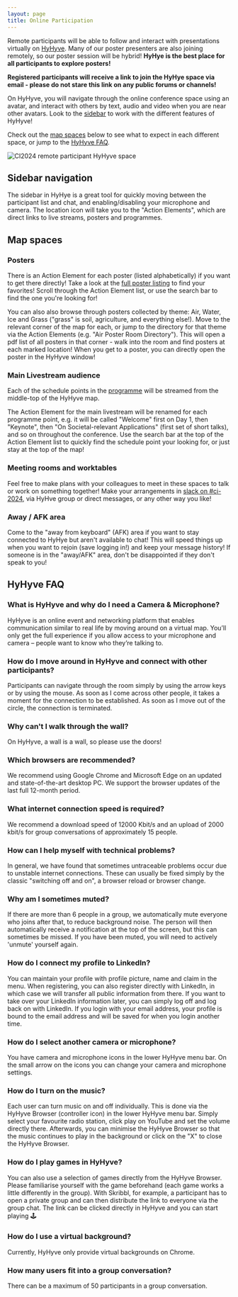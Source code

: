 ```yaml
---
layout: page
title: Online Participation
---
```



Remote participants will be able to follow and interact with presentations virtually on [HyHyve](https://www.hyhyve.com). Many of our poster presenters are also joining remotely, so our poster session will be hybrid! **HyHye is the best place for all participants to explore posters!**

**Registered participants will receive a link to join the HyHye space via email - please do not stare this link on any public forums or channels!**

On HyHyve, you will navigate through the online conference space using an avatar, and interact with others by text, audio and video when you are near other avatars. Look to the [sidebar](#sidebar-navigation) to work with the different features of HyHyve!

Check out the [map spaces](#map-spaces) below to see what to expect in each different space, or jump to the [HyHyve FAQ](#hyhyve-faq). 
                
<img src="../img/hyhyve-map.png" alt="CI2024 remote participant HyHyve space">


## Sidebar navigation
The sidebar in HyHye is a great tool for quickly moving between the participant list and chat, and enabling/disabling your microphone and camera. The location icon will take you to the "Action Elements", which are direct links to live streams, posters and programmes. 

## Map spaces

### Posters
There is an Action Element for each poster (listed alphabetically) if you want to get there directly! Take a look at the [full poster listing](https://www.eventsforce.net/turingevents/frontend/reg/tOtherPage.csp?pageID=150913&ef_sel_menu=2179&eventID=358) to find your favorites! Scroll through the Action Element list, or use the search bar to find the one you're looking for! 

You can also  also browse through posters collected by theme: Air, Water, Ice and Grass ("grass" is soil, agriculture, and everything else!). Move to the relevant corner of the map for each, or jump to the directory for that theme via the Action Elements (e.g. "Air Poster Room Directory"). This will open a pdf list of all posters in that corner - walk into the room and find posters at each marked location! When you get to a poster, you can directly open the poster in the HyHyve window! 

### Main Livestream audience
Each of the schedule points in the [programme](../programe) will be streamed from the middle-top of the HyHyve map. 

The Action Element for the main livestream will be renamed for each programme point, e.g. it will be called "Welcome" first on Day 1, then "Keynote", then "On Societal-relevant Applications" (first set of short talks), and so on throughout the conference. Use the search bar at the top of the Action Element list to quickly find the schedule point your looking for, or just stay at the top of the map!

### Meeting rooms and worktables 
Feel free to make plans with your colleagues to meet in these spaces to talk or work on something together! Make your arrangements in [slack on #ci-2024](../contact#slack), via HyHve group or direct messages, or any other way you like!

### Away / AFK area
Come to the "away from keyboard" (AFK) area if you want to stay connected to HyHye but aren't available to chat! This will speed things up when you want to rejoin (save logging in!) and keep your message history! If someone is in the "away/AFK" area, don't be disappointed if they don't speak to you!


## HyHyve FAQ

### What is HyHyve and why do I need a Camera & Microphone?
HyHyve is an online event and networking platform that enables communication similar to real life by moving around on a virtual map. You’ll only get the full experience if you allow access to your microphone and camera – people want to know who they’re talking to.

### How do I move around in HyHyve and connect with other participants?
Participants can navigate through the room simply by using the arrow keys or by using the mouse. As soon as I come across other people, it takes a moment for the connection to be established. As soon as I move out of the circle, the connection is terminated.

### Why can't I walk through the wall?
On HyHyve, a wall is a wall, so please use the doors!

### Which browsers are recommended?
We recommend using Google Chrome and Microsoft Edge on an updated and state-of-the-art desktop PC. We support the browser updates of the last full 12-month period.

### What internet connection speed is required?
We recommend a download speed of 12000 Kbit/s and an upload of 2000 kbit/s for group conversations of approximately 15 people.

### How can I help myself with technical problems?
In general, we have found that sometimes untraceable problems occur due to unstable internet connections. These can usually be fixed simply by the classic "switching off and on", a browser reload or browser change.

### Why am I sometimes muted?
If there are more than 6 people in a group, we automatically mute everyone who joins after that, to reduce background noise. The person will then automatically receive a notification at the top of the screen, but this can sometimes be missed. If you have been muted, you will need to actively 'unmute' yourself again.

### How do I connect my profile to LinkedIn?
You can maintain your profile with profile picture, name and claim in the menu. When registering, you can also register directly with LinkedIn, in which case we will transfer all public information from there. If you want to take over your LinkedIn information later, you can simply log off and log back on with LinkedIn. If you login with your email address, your profile is bound to the email address and will be saved for when you login another time.

### How do I select another camera or microphone?
You have camera and microphone icons in the lower HyHyve menu bar. On the small arrow on the icons you can change your camera and microphone settings.

### How do I turn on the music?
Each user can turn music on and off individually. This is done via the HyHyve Browser (controller icon) in the lower HyHyve menu bar. Simply select your favourite radio station, click play on YouTube and set the volume directly there. Afterwards, you can minimise the HyHyve Browser so that the music continues to play in the background or click on the "X" to close the HyHyve Browser.

### How do I play games in HyHyve?
You can also use a selection of games directly from the HyHyve Browser. Please familiarise yourself with the game beforehand (each game works a little differently in the group). With Skribbl, for example, a participant has to open a private group and can then distribute the link to everyone via the group chat. The link can be clicked directly in HyHyve and you can start playing 🕹

### How do I use a virtual background?
Currently, HyHyve only provide virtual backgrounds on Chrome.

### How many users fit into a group conversation?
There can be a maximum of 50 participants in a group conversation. 


